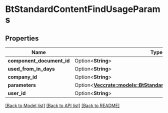 # BtStandardContentFindUsageParams

## Properties

Name | Type | Description | Notes
------------ | ------------- | ------------- | -------------
**component_document_id** | Option<**String**> |  | [optional]
**used_from_in_days** | Option<**String**> |  | [optional]
**company_id** | Option<**String**> |  | [optional]
**parameters** | Option<[**Vec<crate::models::BtStandardContentParameterDefinition>**](BTStandardContentParameterDefinition.md)> |  | [optional]
**user_id** | Option<**String**> |  | [optional]

[[Back to Model list]](../README.md#documentation-for-models) [[Back to API list]](../README.md#documentation-for-api-endpoints) [[Back to README]](../README.md)


